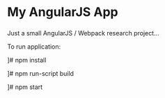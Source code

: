 # My AngularJS App

###

Just a small AngularJS / Webpack research project...

To run application:

]# npm install

]# npm run-script build

]# npm start

